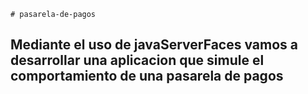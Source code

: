 ```shell
# pasarela-de-pagos
```

## Mediante el uso de javaServerFaces vamos a desarrollar una aplicacion que simule el comportamiento de una pasarela de pagos
